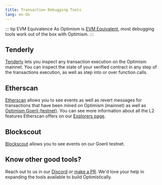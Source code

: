 ```yaml
---
title: Transaction Debugging Tools
lang: en-US
---
```


::: tip EVM Equivalence
As Optimism is [EVM Equivalent](https://medium.com/ethereum-optimism/introducing-evm-equivalence-5c2021deb306), most debugging tools work out of the box with Optimism.
:::

## Tenderly

[Tenderly](https://tenderly.co/) lets you inspect any transaction execution on the Optimism mainnet. 
You can inspect the state of your verified contract in any step of the transactions execution, as well as step into or over function calls. 

## Etherscan

[Etherscan](https://explorer.optimism.io) allows you to see events as well as revert messages for transactions that have been mined on Optimism (mainnet) as well as [Optimism Goerli (testnet)](https://goerli-explorer.optimism.io). 
You can see more information about all the L2 features Etherscan offers on our [Explorers page](./explorers.md#etherscan).


## Blockscout

[Blockscout](https://blockscout.com/optimism/goerli/) allows you to see events on our Goerli testnet.

## Know other good tools?

Reach out to us in our [Discord](https://discord-gateway.optimism.io) or [make a PR](https://github.com/ethereum-optimism/community-hub/pulls). 
We'd love your help in expanding the tools available to build Optimistically. 
